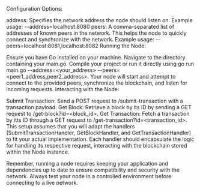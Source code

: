 Configuration Options:

address: Specifies the network address the node should listen on. Example usage: --address=localhost:8080
peers: A comma-separated list of addresses of known peers in the network. This helps the node to quickly connect and synchronize with the network. Example usage: --peers=localhost:8081,localhost:8082
Running the Node:

Ensure you have Go installed on your machine.
Navigate to the directory containing your main.go.
Compile your project or run it directly using go run main.go --address=<your_address> --peers=<peer1_address,peer2_address>.
Your node will start and attempt to connect to the provided peers, synchronize the blockchain, and listen for incoming requests.
Interacting with the Node:

Submit Transaction: Send a POST request to /submit-transaction with a transaction payload.
Get Block: Retrieve a block by its ID by sending a GET request to /get-block?id=<block_id>.
Get Transaction: Fetch a transaction by itts ID through a GET request to /get-transaction?id=<transaction_id>.
This setup assumes that you will adapt the handlers (SubmitTransactionHandler, GetBlockHandler, and GetTransactionHandler) to fit your actual implementation. Each handler should encapsulate the logic for handling its respective request, interacting with the blockchain stored within the Node instance.

Remember, running a node requires keeping your application and dependencies up to date to ensure compatibility and security with the network. Always test your node in a controlled environment before connecting to a live network.